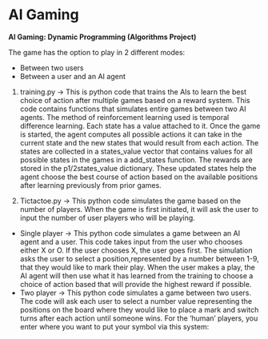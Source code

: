 # AI Gaming
**AI Gaming: Dynamic Programming (Algorithms Project)**

The game has the option to play in 2 different modes: 
- Between two users
- Between a user and an AI agent

1. training.py → This is python code that trains the AIs to learn the best choice of action after multiple games based on a reward system. This code contains functions that simulates entire games between two AI agents. The method of reinforcement learning used is temporal difference learning. Each state has a value attached to it. Once the game is started, the agent computes all possible actions it can take in the current state and the new states that would result from each action. The states are collected in a states_value vector that contains values for all possible states in the games in a add_states function. The rewards are stored in the p1/2states_value dictionary. These updated states help the agent choose the best course of action based on the available positions after learning previously from prior games.

2. Tictactoe.py → This python code simulates the game based on the number of players. When the game is first initiated, it will ask the user to input the number of user players who will be playing. 
- Single player → This python code simulates a game between an AI agent and a user. This code takes input from the user who chooses either X or O. If the user chooses X, the user goes first. The simulation asks the user to select a position,represented by a number between 1-9, that they would like to mark their play. When the user makes a play, the AI agent will then use what it has learned from the training to choose a choice of action based that will provide the highest reward if possible. 
- Two player → This python code simulates a game between two users. The code will ask each user to select a number value representing the positions on the board where they would like to place a mark and switch turns after each action until someone wins. 
For the ‘human’ players, you enter where you want to put your symbol via this system:


